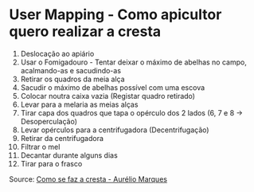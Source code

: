 # User Mapping - Como apicultor quero realizar a cresta

1. Deslocação ao apiário
2. Usar o Fomigadouro - Tentar deixar o máximo de abelhas no campo, acalmando-as e sacudindo-as
3. Retirar os quadros da meia alça
4. Sacudir o máximo de abelhas possível com uma escova
5. Colocar noutra caixa vazia (Registar quadro retirado)
6. Levar para a melaria as meias alças
7. Tirar capa dos quadros que tapa o opérculo dos 2 lados (6, 7 e 8 -> Desoperculação)
8. Levar opérculos para a centrifugadora (Decentrifugação)
9. Retirar da centrifugadora
10. Filtrar o mel
11. Decantar durante alguns dias
12. Tirar para o frasco

Source: [Como se faz a cresta - Aurélio Marques](https://www.facebook.com/municipiodesilves/videos/conta-me-como-se-faz-cresta-aur%C3%A9lio-marques/5339557356163519)

